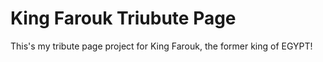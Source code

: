 # King Farouk Triubute Page

This's my tribute page project for King Farouk, the former king of EGYPT!
